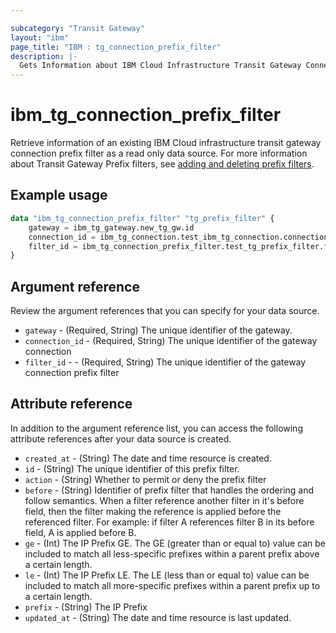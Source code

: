```yaml
---

subcategory: "Transit Gateway"
layout: "ibm"
page_title: "IBM : tg_connection_prefix_filter"
description: |-
  Gets Information about IBM Cloud Infrastructure Transit Gateway Connection Prefix Filter.
---
```


# ibm_tg_connection_prefix_filter
Retrieve information of an existing IBM Cloud infrastructure transit gateway connection prefix filter as a read only data source. For more information about Transit Gateway Prefix filters, see [adding and deleting prefix filters](https://cloud.ibm.com/docs/transit-gateway?topic=transit-gateway-adding-prefix-filters&interface=ui).

## Example usage

```terraform
data "ibm_tg_connection_prefix_filter" "tg_prefix_filter" {
    gateway = ibm_tg_gateway.new_tg_gw.id
    connection_id = ibm_tg_connection.test_ibm_tg_connection.connection_id
	filter_id = ibm_tg_connection_prefix_filter.test_tg_prefix_filter.filter_id
}
```

## Argument reference
Review the argument references that you can specify for your data source. 

- `gateway` - (Required, String) The unique identifier of the gateway.
- `connection_id` - (Required, String) The unique identifier of the gateway connection
- `filter_id` - - (Required, String) The unique identifier of the gateway connection prefix filter

## Attribute reference
In addition to the argument reference list, you can access the following attribute references after your data source is created. 

- `created_at` - (String) The date and time resource is created.
- `id` - (String) The unique identifier of this prefix filter.
- `action` - (String) Whether to permit or deny the prefix filter
- `before` - (String) Identifier of prefix filter that handles the ordering and follow semantics. When a filter reference another filter in it's before field, then the filter making the reference is applied before the referenced filter. For example: if filter A references filter B in its before field, A is applied before B.
- `ge` - (Int) The IP Prefix GE. The GE (greater than or equal to) value can be included to match all less-specific prefixes within a parent prefix above a certain length.
- `le` - (Int) The IP Prefix LE. The LE (less than or equal to) value can be included to match all more-specific prefixes within a parent prefix up to a certain length.
- `prefix` - (String) The IP Prefix
- `updated_at` - (String) The date and time resource is last updated.